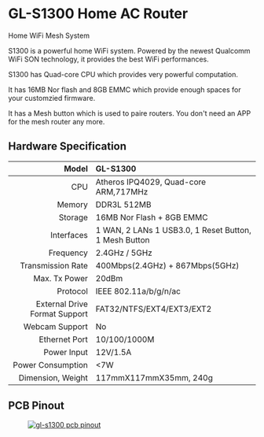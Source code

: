 # GL-S1300 Home AC Router

Home WiFi Mesh System 

S1300 is a powerful home WiFi system. Powered by the newest Qualcomm WiFi SON technology, it provides the best WiFi performances.

S1300 has Quad-core CPU which provides very powerful computation. 

It has 16MB Nor flash and 8GB EMMC which provide enough spaces for your customzied firmware.

It has a Mesh button which is used to paire routers. You don't need an APP for the mesh router any more.

## Hardware Specification

|                         Model | GL-S1300                                              |
| ----------------------------: | :---------------------------------------------------- |
|                           CPU | Atheros IPQ4029, Quad-core ARM,717MHz                 |
|                        Memory | DDR3L 512MB                                           |
|                       Storage | 16MB Nor Flash + 8GB EMMC                             |
|                    Interfaces | 1 WAN, 2 LANs 1 USB3.0, 1 Reset Button, 1 Mesh Button |
|                     Frequency | 2.4GHz / 5GHz                                         |
|             Transmission Rate | 400Mbps(2.4GHz) + 867Mbps(5GHz)                       |
|                 Max. Tx Power | 20dBm                                                 |
|                      Protocol | IEEE 802.11a/b/g/n/ac                                 |
| External Drive Format Support | FAT32/NTFS/EXT4/EXT3/EXT2                             |
|                Webcam Support | No                                                    |
|                 Ethernet Port | 10/100/1000M                                          |
|                   Power Input | 12V/1.5A                                              |
|             Power Consumption | <7W                                                   |
|             Dimension, Weight | 117mmX117mmX35mm, 240g                                |

## PCB Pinout

<div class="gl-lightbox" itemscope itemtype="http://schema.org/ImageGallery">
  <figure itemprop="associatedMedia" itemscope itemtype="http://schema.org/ImageObject">
    <a href="https://static.gl-inet.com/docs/en/3/hardware/s1300/S1300.png" itemprop="contentUrl" data-size="2290x1937">
      <img src="https://static.gl-inet.com/docs/en/3/hardware/s1300/S1300.png" itemprop="thumbnail" alt="gl-s1300 pcb pinout" loading="lazy" />
    </a>
  </figure>
</div>
